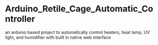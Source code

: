 # Arduino_Retile_Cage_Automatic_Controller
an arduino based project to automatically control heaters, heat lamp, UV light, and humidifier with built in native web interface
